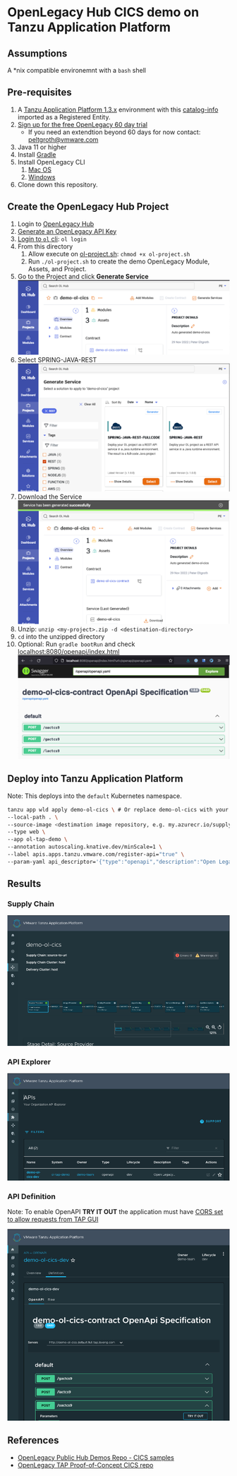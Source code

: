 # OpenLegacy Hub CICS demo on Tanzu Application Platform

## Assumptions

A *nix compatible environemnt with a `bash` shell

## Pre-requisites

1. A [Tanzu Application Platform 1.3.x](https://network.tanzu.vmware.com/products/tanzu-application-platform/) environment with this [catalog-info](catalog/catalog-info.yaml) imported as a Registered Entity.
2. [Sign up for the free OpenLegacy 60 day trial](https://app.ol-hub.com/auth/sign-up)
   - If you need an extendtion beyond 60 days for now contact: [peltgroth@vmware.com](mailto:peltgroth@vmware.com)
3. Java 11 or higher
4. Install [Gradle](https://gradle.org/install/)
5. Install OpenLegacy CLI
   1. [Mac OS](https://hub-support.openlegacy.com/en/article/install-openlegacy-cli-mac-1610991)
   2. [Windows](https://hub-support.openlegacy.com/en/article/install-openlegacy-cli-windows-2890217)
6. Clone down this repository.

## Create the OpenLegacy Hub Project

1. Login to [OpenLegacy Hub](https://app.ol-hub.com/)
2. [Generate an OpenLegacy API Key](https://hub-support.openlegacy.com/en/article/generate-api-keys-5957463)
3. [Login to `ol` cli](https://hub-support.openlegacy.com/en/article/generate-api-keys-5957463): `ol login`
4. From this directory
      1. Allow execute on [ol-project.sh](ol-project.sh): `chmod +x ol-project.sh`
      2. Run `./ol-project.sh` to create the demo OpenLegacy Module, Assets, and Project.
5. Go to the Project and click **Generate Service**
![Generate Service image](images/Generate-Service.png)
1. Select SPRING-JAVA-REST
![SPRING-JAVA-REST image](images/SPRING-JAVA-REST.png)
1. Download the Service
![Download Generated image](images/Download.png)
1. Unzip: `unzip <my-project>.zip -d <destination-directory>`
2. `cd` into the unzipped directory
3.  Optional: Run `gradle bootRun` and check [localhost:8080/openapi/index.html](localhost:8080/openapi/index.html?url=/openapi/openapi.yaml)
![OpenAPI GUI](images/OpenAPI-local.png)

## Deploy into Tanzu Application Platform

Note: This deploys into the `default` Kubernetes namespace.

```bash
tanzu app wld apply demo-ol-cics \ # Or replace demo-ol-cics with your name
--local-path . \
--source-image <destimation image repository, e.g. my.azurecr.io/supply-chain/cics-demo> \
--type web \
--app ol-tap-demo \
--annotation autoscaling.knative.dev/minScale=1 \
--label apis.apps.tanzu.vmware.com/register-api="true" \
--param-yaml api_descriptor='{"type":"openapi","description":"Open Legacy generated CICS APIs.","owner":"demo-team","system":"ol-tap-demo","location":{"path":"/openapi/openapi.yaml"}}'
```

## Results

### Supply Chain
![Supply Chain image](images/Supply-Chain.png)

### API Explorer
![API Explorer image](images/API-Explorer.png)

### API Definition

Note: To enable OpenAPI **TRY IT OUT** the application must have [CORS set to allow requests from TAP GUI](https://docs.vmware.com/en/VMware-Tanzu-Application-Platform/1.3/tap/GUID-api-auto-registration-usage.html#setting-up-cors-for-openapi-specifications-5)

![API Definition image](images/API-Definition.png)

## References

- [OpenLegacy Public Hub Demos Repo - CICS samples](https://github.com/openlegacy/openlegacy-public-hub-demos/tree/master/mainframe-cics)
- [OpenLegacy TAP Proof-of-Concept CICS repo](https://github.com/PeterEltgroth/account-cics-microservice)